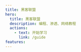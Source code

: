 ```yaml
---
title: 黑客联盟
hero:
  title: 黑客联盟
  description: 编程、渗透、网络教程
  actions:
    - text: 开始学习
      link: /guide
features:
---
```

